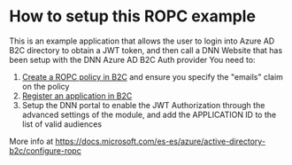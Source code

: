 # How to setup this ROPC example

This is an example application that allows the user to login into Azure AD B2C directory
to obtain a JWT token, and then call a DNN Website that has been setup with the 
DNN Azure AD B2C Auth provider
You need to:
1. [Create a ROPC policy in B2C](https://docs.microsoft.com/es-es/azure/active-directory-b2c/configure-ropc?tabs=applications#create-a-resource-owner-user-flow) and ensure you specify the "emails" claim on the policy
2. [Register an application in B2C](https://docs.microsoft.com/es-es/azure/active-directory-b2c/configure-ropc?tabs=applications#register-an-application)
3. Setup the DNN portal to enable the JWT Authorization through the advanced settings of the module, and add the APPLICATION ID to the list of valid audiences

More info at https://docs.microsoft.com/es-es/azure/active-directory-b2c/configure-ropc
